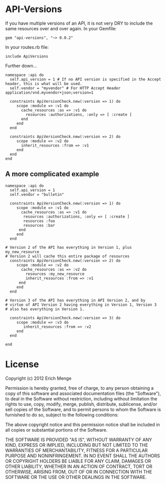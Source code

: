 API-Versions
================
If you have multiple versions of an API, it is not very DRY to include the same resources over and over again.
In your Gemfile:

	gem "api-versions", "~> 0.0.2"
	
In your routes.rb file:

	include ApiVersions

Further down...

	namespace :api do
	  self.api_version = 1 # If no API version is specified in the Accept header, this is what will be used.
	  self.vendor = "myvendor" # For HTTP Accept Header application/vnd.myvendor+json;version=1
  
	  constraints ApiVersionCheck.new(:version => 1) do
	     scope :module => :v1 do 
	       cache_resources :as => :v1 do
	         resources :authorizations, :only => [ :create ]
	       end
	     end
	  end
  
	  constraints ApiVersionCheck.new(:version => 2) do
	     scope :module => :v2 do 
	       inherit_resources :from => :v1
	     end
	  end 
	end

A more complicated example
--------------------------
	namespace :api do
	  self.api_version = 1
	  self.vendor = "bulletin"
  
	  constraints ApiVersionCheck.new(:version => 1) do
	     scope :module => :v1 do 
	       cache_resources :as => :v1 do
	        resources :authorizations, :only => [ :create ]
	        resources :foo
	        resources :bar
	      end
	     end
	  end
  
	# Version 2 of the API has everything in Version 1, plus my_new_resource
	# Version 2 will cache this entire package of resources
	  constraints ApiVersionCheck.new(:version => 2) do
	     scope :module => :v2 do 
	       cache_resources :as => :v2 do 
	         resources :my_new_resource
	         inherit_resources :from => :v1
	      end
	     end
	  end
  
	# Version 3 of the API has everything in API Version 2, and by
	# virtue of API Version 2 having everything in Version 1, Version 3
	# also has everything in Version 1.
	
	  constraints ApiVersionCheck.new(:version => 3) do
	     scope :module => :v3 do 
	        inherit_resources :from => :v2
	     end
	  end

	end

License
=======
Copyright (c) 2012 Erich Menge

Permission is hereby granted, free of charge, to any person obtaining a copy of this software and associated documentation files (the "Software"), to deal in the Software without restriction, including without limitation the rights to use, copy, modify, merge, publish, distribute, sublicense, and/or sell copies of the Software, and to permit persons to whom the Software is furnished to do so, subject to the following conditions:

The above copyright notice and this permission notice shall be included in all copies or substantial portions of the Software.

THE SOFTWARE IS PROVIDED "AS IS", WITHOUT WARRANTY OF ANY KIND, EXPRESS OR IMPLIED, INCLUDING BUT NOT LIMITED TO THE WARRANTIES OF MERCHANTABILITY, FITNESS FOR A PARTICULAR PURPOSE AND NONINFRINGEMENT. IN NO EVENT SHALL THE AUTHORS OR COPYRIGHT HOLDERS BE LIABLE FOR ANY CLAIM, DAMAGES OR OTHER LIABILITY, WHETHER IN AN ACTION OF CONTRACT, TORT OR OTHERWISE, ARISING FROM, OUT OF OR IN CONNECTION WITH THE SOFTWARE OR THE USE OR OTHER DEALINGS IN THE SOFTWARE.